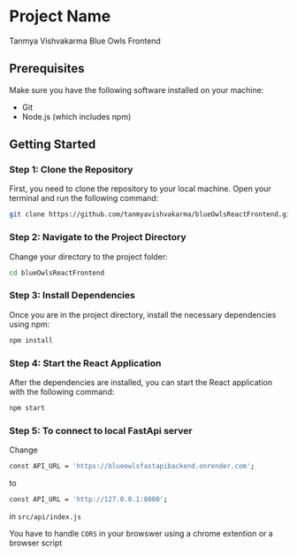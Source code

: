 
# Project Name
Tanmya Vishvakarma Blue Owls Frontend

## Prerequisites
Make sure you have the following software installed on your machine:
- Git
- Node.js (which includes npm)

## Getting Started

### Step 1: Clone the Repository
First, you need to clone the repository to your local machine. Open your terminal and run the following command:

```bash
git clone https://github.com/tanmyavishvakarma/blueOwlsReactFrontend.git
```
### Step 2: Navigate to the Project Directory
Change your directory to the project folder:

```bash
cd blueOwlsReactFrontend
```
### Step 3: Install Dependencies
Once you are in the project directory, install the necessary dependencies using npm:

```bash
npm install
```

### Step 4: Start the React Application
After the dependencies are installed, you can start the React application with the following command:

```bash
npm start
```

### Step 5: To connect to local FastApi server
Change 
```bash
const API_URL = 'https://blueowlsfastapibackend.onrender.com';
```
to
```bash
const API_URL = 'http://127.0.0.1:8000';
```
in ```src/api/index.js```

You have to handle ```CORS``` in your browswer using a chrome extention or a browser script
